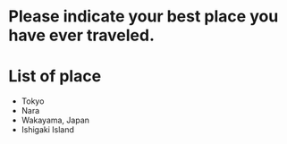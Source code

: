 # Please indicate your best place you have ever traveled.

# List of place
- Tokyo
- Nara
- Wakayama, Japan
- Ishigaki Island
